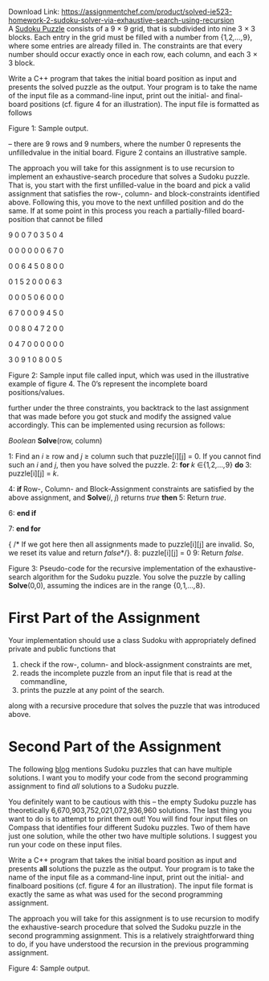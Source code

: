 Download Link: https://assignmentchef.com/product/solved-ie523-homework-2-sudoku-solver-via-exhaustive-search-using-recursion
<br>
A <a href="https://en.wikipedia.org/wiki/Sudoku">Sudoku Puzzle</a> consists of a 9 × 9 grid, that is subdivided into nine 3 × 3 blocks. Each entry in the grid must be filled with a number from {1<em>,</em>2<em>,…,</em>9}, where some entries are already filled in. The constraints are that every number should occur exactly once in each row, each column, and each 3 × 3 block.

Write a C++ program that takes the initial board position as input and presents the solved puzzle as the output. Your program is to take the name of the input file as a command-line input, print out the initial- and final-board positions (cf. figure 4 for an illustration). The input file is formatted as follows

Figure 1: Sample output.

– there are 9 rows and 9 numbers, where the number 0 represents the unfilledvalue in the initial board. Figure 2 contains an illustrative sample.

The approach you will take for this assignment is to use recursion to implement an exhaustive-search procedure that solves a Sudoku puzzle. That is, you start with the first unfilled-value in the board and pick a valid assignment that satisfies the row-, column- and block-constraints identified above. Following this, you move to the next unfilled position and do the same. If at some point in this process you reach a partially-filled board-position that cannot be filled

9 0 0 7 0 3 5 0 4

0 0 0 0 0 0 6 7 0

0 0 6 4 5 0 8 0 0

0 1 5 2 0 0 0 6 3

0 0 0 5 0 6 0 0 0

6 7 0 0 0 9 4 5 0

0 0 8 0 4 7 2 0 0

0 4 7 0 0 0 0 0 0

3 0 9 1 0 8 0 0 5

Figure 2: Sample input file called input, which was used in the illustrative example of figure 4. The 0’s represent the incomplete board positions/values.

further under the three constraints, you backtrack to the last assignment that was made before you got stuck and modify the assigned value accordingly. This can be implemented using recursion as follows:

<em>Boolean </em><strong>Solve</strong>(row, column)

1: Find an <em>i </em>≥ row and <em>j </em>≥ column such that puzzle[i][j] = 0. If you cannot find such an <em>i </em>and <em>j</em>, then you have solved the puzzle. 2: <strong>for </strong><em>k </em>∈{1<em>,</em>2<em>,…,</em>9} <strong>do </strong>3: puzzle[i][j] = <em>k</em>.

4: <strong>if </strong>Row-, Column- and Block-Assignment constraints are satisfied by the above assignment, and <strong>Solve</strong>(<em>i</em>, <em>j</em>) returns <em>true </em><strong>then </strong>5: Return <em>true</em>.

6:               <strong>end if</strong>

7: <strong>end for</strong>

{ /* If we got here then all assignments made to puzzle[i][j] are invalid. So, we reset its value and return <em>false</em>*/}. 8: puzzle[i][j] = 0 9: Return <em>false</em>.

Figure 3: Pseudo-code for the recursive implementation of the exhaustive-search algorithm for the Sudoku puzzle. You solve the puzzle by calling <strong>Solve</strong>(0,0), assuming the indices are in the range {0<em>,</em>1<em>,…,</em>8}.

<h1>First Part of the Assignment</h1>

Your implementation should use a class Sudoku with appropriately defined private and public functions that

<ol>

 <li>check if the row-, column- and block-assignment constraints are met,</li>

 <li>reads the incomplete puzzle from an input file that is read at the commandline,</li>

 <li>prints the puzzle at any point of the search.</li>

</ol>

along with a recursive procedure that solves the puzzle that was introduced above.

<h1>Second Part of the Assignment</h1>

The following <a href="https://sandwalk.blogspot.com/2007/06/i-knew-it-there-can-be-more-than-one.html">blog</a> mentions Sudoku puzzles that can have multiple solutions. I want you to modify your code from the second programming assignment to find <em>all </em>solutions to a Sudoku puzzle.

You definitely want to be cautious with this – the empty Sudoku puzzle has theoretically 6,670,903,752,021,072,936,960 solutions. The last thing you want to do is to attempt to print them out! You will find four input files on Compass that identifies four different Sudoku puzzles. Two of them have just one solution, while the other two have multiple solutions. I suggest you run your code on these input files.

Write a C++ program that takes the initial board position as input and presents <strong>all </strong>solutions the puzzle as the output. Your program is to take the name of the input file as a command-line input, print out the initial- and finalboard positions (cf. figure 4 for an illustration). The input file format is exactly the same as what was used for the second programming assignment.

The approach you will take for this assignment is to use recursion to modify the exhaustive-search procedure that solved the Sudoku puzzle in the second programming assignment. This is a relatively straightforward thing to do, if you have understood the recursion in the previous programming assignment.

Figure 4: Sample output.